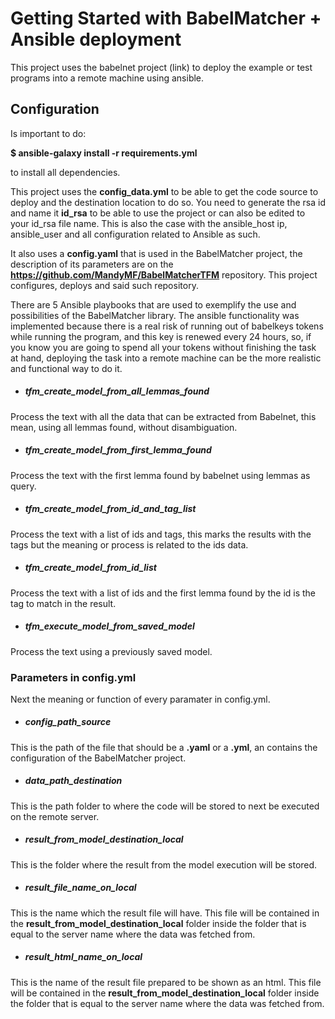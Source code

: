 # Getting Started with BabelMatcher + Ansible deployment

This project uses the babelnet project (link) to deploy the example or test programs into a remote machine using ansible.

## Configuration

Is important to do:

**$ ansible-galaxy install -r requirements.yml**

to install all dependencies.


This project uses the **config_data.yml** to be able to get the code source to deploy and the destination location to do so. You need to generate the rsa id and name it **id_rsa** to be able to use the project or can also be edited to your id_rsa file name.
This is also the case with the ansible_host ip, ansible_user and all configuration related to Ansible as such.

It also uses a **config.yaml** that is used in the BabelMatcher project, the description of its parameters are on the **https://github.com/MandyMF/BabelMatcherTFM** repository. This project configures, deploys and said such repository.

There are 5 Ansible playbooks that are used to exemplify the use and possibilities of the BabelMatcher library. The ansible functionality was implemented because there is a real risk of running out of babelkeys tokens while running the program, and this key is renewed every 24 hours, so, if you know you are going to spend all your tokens without finishing the task at hand, deploying the task into a remote machine can be the more realistic and functional way to do it.

* ##### tfm_create_model_from_all_lemmas_found

Process the text with all the data that can be extracted from Babelnet, this mean, using all lemmas found, without disambiguation.

* ##### tfm_create_model_from_first_lemma_found

Process the text with the first lemma found by babelnet using lemmas as query.

* ##### tfm_create_model_from_id_and_tag_list

Process the text with a list of ids and tags, this marks the results with the tags but the meaning or process is related to the ids data.

* ##### tfm_create_model_from_id_list

Process the text with a list of ids and the first lemma found by the id is the tag to match in the result.

* ##### tfm_execute_model_from_saved_model

Process the text using a previously saved model.

### Parameters in config.yml
Next the meaning or function of every paramater in config.yml.

* ##### config_path_source

This is the path of the file that should be a **.yaml** or a **.yml**, an contains the configuration of the BabelMatcher project. 

* ##### data_path_destination

This is the path folder to where the code will be stored to next be executed on the remote server.

* ##### result_from_model_destination_local

This is the folder where the result from the model execution will be stored.
* ##### result_file_name_on_local

This is the name which the result file will have. This file will be contained in the **result_from_model_destination_local** folder inside the folder that is equal to the server name where the data was fetched from.

* ##### result_html_name_on_local

This is the name of the result file prepared to be shown as an html. This file will be contained in the **result_from_model_destination_local** folder inside the folder that is equal to the server name where the data was fetched from.
